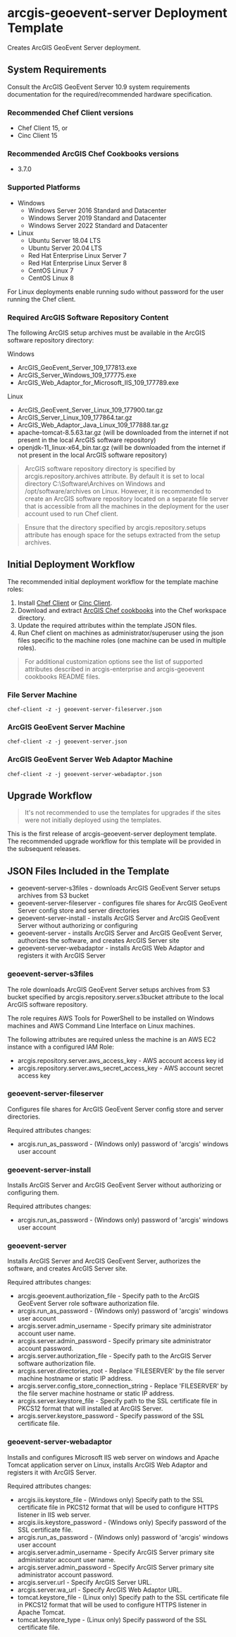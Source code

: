 # arcgis-geoevent-server Deployment Template

Creates ArcGIS GeoEvent Server deployment.

## System Requirements

Consult the ArcGIS GeoEvent Server 10.9 system requirements documentation for the required/recommended hardware specification.

### Recommended Chef Client versions

* Chef Client 15, or
* Cinc Client 15

### Recommended ArcGIS Chef Cookbooks versions

* 3.7.0

### Supported Platforms

* Windows
  * Windows Server 2016 Standard and Datacenter
  * Windows Server 2019 Standard and Datacenter
  * Windows Server 2022 Standard and Datacenter  
* Linux
  * Ubuntu Server 18.04 LTS
  * Ubuntu Server 20.04 LTS
  * Red Hat Enterprise Linux Server 7
  * Red Hat Enterprise Linux Server 8
  * CentOS Linux 7
  * CentOS Linux 8

For Linux deployments enable running sudo without password for the user running the Chef client.

### Required ArcGIS Software Repository Content

The following ArcGIS setup archives must be available in the ArcGIS software repository directory:

Windows

* ArcGIS_GeoEvent_Server_109_177813.exe
* ArcGIS_Server_Windows_109_177775.exe
* ArcGIS_Web_Adaptor_for_Microsoft_IIS_109_177789.exe

Linux

* ArcGIS_GeoEvent_Server_Linux_109_177900.tar.gz
* ArcGIS_Server_Linux_109_177864.tar.gz
* ArcGIS_Web_Adaptor_Java_Linux_109_177888.tar.gz
* apache-tomcat-8.5.63.tar.gz (will be downloaded from the internet if not present in the local ArcGIS software repository)
* openjdk-11_linux-x64_bin.tar.gz (will be downloaded from the internet if not present in the local ArcGIS software repository)

> ArcGIS software repository directory is specified by arcgis.repository.archives attribute. By default it is set to local directory C:\Software\Archives on Windows and /opt/software/archives on Linux. However, it is recommended to create an ArcGIS software repository located on a separate file server that is accessible from all the machines in the deployment for the user account used to run Chef client.

> Ensure that the directory specified by arcgis.repository.setups attribute has enough space for the setups extracted from the setup archives.

## Initial Deployment Workflow

The recommended initial deployment workflow for the template machine roles:

1. Install [Chef Client](https://docs.chef.io/chef_install_script/) or [Cinc Client](https://cinc.sh/start/client/).
2. Download and extract [ArcGIS Chef cookbooks](https://github.com/Esri/arcgis-cookbook/releases) into the Chef workspace directory.
3. Update the required attributes within the template JSON files.
4. Run Chef client on machines as administrator/superuser using the json files specific to the machine roles (one machine can be used in multiple roles).

> For additional customization options see the list of supported attributes described in arcgis-enterprise and arcgis-geoevent cookbooks README files.

### File Server Machine

```shell
chef-client -z -j geoevent-server-fileserver.json
```

### ArcGIS GeoEvent Server Machine

```shell
chef-client -z -j geoevent-server.json
```

### ArcGIS GeoEvent Server Web Adaptor Machine

```shell
chef-client -z -j geoevent-server-webadaptor.json
```

## Upgrade Workflow

> It's not recommended to use the templates for upgrades if the sites were not initially deployed using the templates.

This is the first release of arcgis-geoevent-server deployment template. The recommended upgrade workflow for this template will be provided in the subsequent releases.

## JSON Files Included in the Template

* geoevent-server-s3files - downloads ArcGIS GeoEvent Server setups archives from S3 bucket
* geoevent-server-fileserver - configures file shares for ArcGIS GeoEvent Server config store and server directories
* geoevent-server-install - installs ArcGIS Server and ArcGIS GeoEvent Server without authorizing or configuring
* geoevent-server - installs ArcGIS Server and ArcGIS GeoEvent Server, authorizes the software, and creates ArcGIS Server site
* geoevent-server-webadaptor - installs ArcGIS Web Adaptor and registers it with ArcGIS Server

### geoevent-server-s3files

The role downloads ArcGIS GeoEvent Server setups archives from S3 bucket specified by arcgis.repository.server.s3bucket attribute to the local ArcGIS software repository.

The role requires AWS Tools for PowerShell to be installed on Windows machines and AWS Command Line Interface on Linux machines.  

The following attributes are required unless the machine is an AWS EC2 instance with a configured IAM Role:

* arcgis.repository.server.aws_access_key - AWS account access key id
* arcgis.repository.server.aws_secret_access_key - AWS account secret access key

### geoevent-server-fileserver

Configures file shares for ArcGIS GeoEvent Server config store and server directories.

Required attributes changes:

* arcgis.run_as_password - (Windows only) password of 'arcgis' windows user account

### geoevent-server-install

Installs ArcGIS Server and ArcGIS GeoEvent Server without authorizing or configuring them.

Required attributes changes:

* arcgis.run_as_password - (Windows only) password of 'arcgis' windows user account

### geoevent-server

Installs ArcGIS Server and ArcGIS GeoEvent Server, authorizes the software, and creates ArcGIS Server site.

Required attributes changes:

* arcgis.geoevent.authorization_file - Specify path to the ArcGIS GeoEvent Server role software authorization file.
* arcgis.run_as_password - (Windows only) password of 'arcgis' windows user account
* arcgis.server.admin_username - Specify primary site administrator account user name.
* arcgis.server.admin_password - Specify primary site administrator account password.
* arcgis.server.authorization_file - Specify path to the ArcGIS Server software authorization file.
* arcgis.server.directories_root - Replace 'FILESERVER' by the file server machine hostname or static IP address.
* arcgis.server.config_store_connection_string - Replace 'FILESERVER' by the file server machine hostname or static IP address.
* arcgis.server.keystore_file - Specify path to the SSL certificate file in PKCS12 format that will installed at ArcGIS Server.
* arcgis.server.keystore_password - Specify password of the SSL certificate file.

### geoevent-server-webadaptor

Installs and configures Microsoft IIS web server on windows and Apache Tomcat application server on Linux, installs ArcGIS Web Adaptor and registers it with ArcGIS Server.

Required attributes changes:

* arcgis.iis.keystore_file - (Windows only) Specify path to the SSL certificate file in PKCS12 format that will be used to configure HTTPS listener in IIS web server.
* arcgis.iis.keystore_password - (Windows only) Specify password of the SSL certificate file.
* arcgis.run_as_password - (Windows only) password of 'arcgis' windows user account
* arcgis.server.admin_username - Specify ArcGIS Server primary site administrator account user name.
* arcgis.server.admin_password - Specify ArcGIS Server primary site administrator account password.
* arcgis.server.url - Specify ArcGIS Server URL.
* arcgis.server.wa_url - Specify ArcGIS Web Adaptor URL.
* tomcat.keystore_file - (Linux only) Specify path to the SSL certificate file in PKCS12 format that will be used to configure HTTPS listener in Apache Tomcat.
* tomcat.keystore_type - (Linux only) Specify password of the SSL certificate file.
